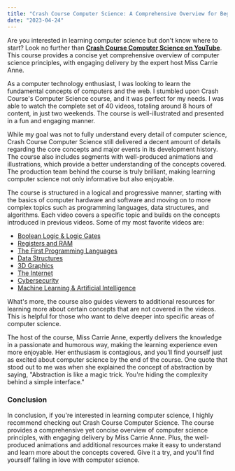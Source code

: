 ```yaml
---
title: "Crash Course Computer Science: A Comprehensive Overview for Beginners"
date: "2023-04-24"
---
```


Are you interested in learning computer science but don't know where to start? Look no further than [**Crash Course Computer Science on YouTube**](https://www.youtube.com/playlist?list=PLH2l6uzC4UEW0s7-KewFLBC1D0l6XRfye). This course provides a concise yet comprehensive overview of computer science principles, with engaging delivery by the expert host Miss Carrie Anne.

As a computer technology enthusiast, I was looking to learn the fundamental concepts of computers and the web. I stumbled upon Crash Course's Computer Science course, and it was perfect for my needs. I was able to watch the complete set of 40 videos, totaling around 8 hours of content, in just two weekends. The course is well-illustrated and presented in a fun and engaging manner.

While my goal was not to fully understand every detail of computer science, Crash Course Computer Science still delivered a decent amount of details regarding the core concepts and major events in its development history. The course also includes segments with well-produced animations and illustrations, which provide a better understanding of the concepts covered. The production team behind the course is truly brilliant, making learning computer science not only informative but also enjoyable.

The course is structured in a logical and progressive manner, starting with the basics of computer hardware and software and moving on to more complex topics such as programming languages, data structures, and algorithms. Each video covers a specific topic and builds on the concepts introduced in previous videos. Some of my most favorite videos are:

- [Boolean Logic & Logic Gates](https://youtu.be/gI-qXk7XojA)
- [Registers and RAM](https://youtu.be/fpnE6UAfbtU)
- [The First Programming Languages](https://youtu.be/RU1u-js7db8)
- [Data Structures](https://youtu.be/DuDz6B4cqVc)
- [3D Graphics](https://youtu.be/TEAtmCYYKZA)
- [The Internet](https://youtu.be/AEaKrq3SpW8)
- [Cybersecurity](https://youtu.be/bPVaOlJ6ln0)
- [Machine Learning & Artificial Intelligence](https://youtu.be/z-EtmaFJieY)

What's more, the course also guides viewers to additional resources for learning more about certain concepts that are not covered in the videos. This is helpful for those who want to delve deeper into specific areas of computer science.

The host of the course, Miss Carrie Anne, expertly delivers the knowledge in a passionate and humorous way, making the learning experience even more enjoyable. Her enthusiasm is contagious, and you'll find yourself just as excited about computer science by the end of the course. One quote that stood out to me was when she explained the concept of abstraction by saying, "Abstraction is like a magic trick. You're hiding the complexity behind a simple interface."

### Conclusion

In conclusion, if you're interested in learning computer science, I highly recommend checking out Crash Course Computer Science. The course provides a comprehensive yet concise overview of computer science principles, with engaging delivery by Miss Carrie Anne. Plus, the well-produced animations and additional resources make it easy to understand and learn more about the concepts covered. Give it a try, and you'll find yourself falling in love with computer science.
